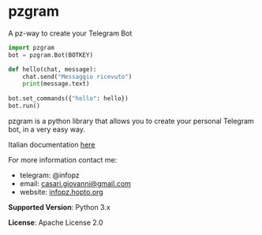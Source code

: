 # pzgram
A pz-way to create your Telegram Bot

```python
import pzgram
bot = pzgram.Bot(BOTKEY)

def hello(chat, message):
    chat.send("Messaggio ricevuto")
    print(message.text)
    
bot.set_commands({"hello": hello})
bot.run()
```

pzgram is a python library that allows you to create your personal Telegram bot, in a very easy way.


Italian documentation [here](https://github.com/infopz/pzgram/wiki)

For more information contact me:
* telegram: @infopz
* email: casari.giovanni@gmail.com
* website: [infopz.hopto.org](http://infopz.hopto.org)

**Supported Version**: Python 3.x

**License**: Apache License 2.0
